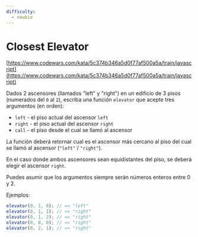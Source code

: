 ```yaml
---
difficulty:
  - newbie
---
```


# Closest Elevator

[https://www.codewars.com/kata/5c374b346a5d0f77af500a5a/train/javascript](https://www.codewars.com/kata/5c374b346a5d0f77af500a5a/train/javascript)


Dados 2 ascensores (llamados "left" y "right") en un edificio de 3 pisos
(numerados del `0` al `2`), escriba una función `elevator`
que acepte tres argumentos (en orden):

* `left` - el piso actual del ascensor `left`
* `right` - el piso actual del ascensor `right`
* `call` - el piso desde el cual se llamó al ascensor

La función deberá retornar cual es el ascensor más cercano al piso
del cual se llamó al ascensor (`"left"` / `"right"`).

En el caso donde ambos ascensores sean equidistantes del piso,
se deberá elegir el ascensor `right`.

Puedes asumir que los argumentos siempre serán números enteros entre 0 y 2.

Ejemplos:

```js
elevator(0, 1, 0); // => "left"
elevator(0, 1, 1); // => "right"
elevator(0, 1, 2); // => "right"
elevator(0, 0, 0); // => "right"
elevator(0, 2, 1); // => "right"
```
